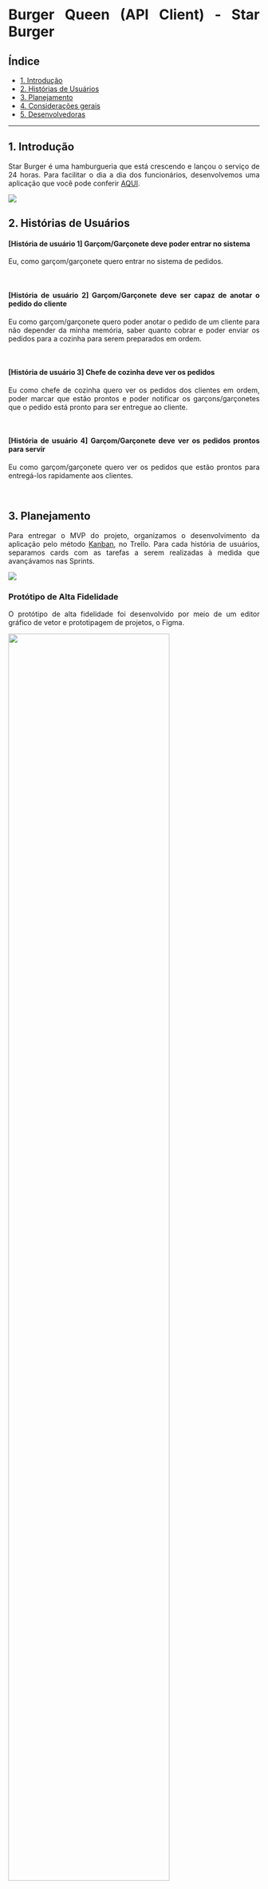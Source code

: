 <div align="justify" id='topo'>

# Burger Queen (API Client) - Star Burger


## Índice

* [1. Introdução](#1-introdução)
* [2. Histórias de Usuários](#2-histórias-de-usuários)
* [3. Planejamento](#3-planejamento)
* [4. Considerações gerais](#4-considerações-gerais)
* [5. Desenvolvedoras](#6-desenvolvedoras)

***

## 1. Introdução

Star Burger é uma hamburgueria que está crescendo e lançou o serviço de 24 horas. Para facilitar o dia a dia dos funcionários, desenvolvemos uma aplicação que você pode conferir [AQUI](https://starburger.netlify.app/). 

<img src="src\img\burger.gif">

## 2. Histórias de Usuários

#### [História de usuário 1] Garçom/Garçonete deve poder entrar no sistema

Eu, como garçom/garçonete quero entrar no sistema de pedidos.

<br>

#### [História de usuário 2] Garçom/Garçonete deve ser capaz de anotar o pedido do cliente

Eu como garçom/garçonete quero poder anotar o pedido de um cliente para não
depender da minha memória, saber quanto cobrar e poder enviar os pedidos para a
cozinha para serem preparados em ordem.

<br>

#### [História de usuário 3] Chefe de cozinha deve ver os pedidos

Eu como chefe de cozinha quero ver os pedidos dos clientes em ordem, poder
marcar que estão prontos e poder notificar os garçons/garçonetes que o pedido
está pronto para ser entregue ao cliente.

<br>

#### [História de usuário 4] Garçom/Garçonete deve ver os pedidos prontos para servir

Eu como garçom/garçonete quero ver os pedidos que estão prontos para entregá-los
rapidamente aos clientes.

<br>

## 3. Planejamento

Para entregar o MVP do projeto, organizamos o desenvolvimento da aplicação pelo método [Kanban](https://pt.wikipedia.org/wiki/Kanban), no Trello. Para cada história de usuários, separamos cards com as tarefas a serem realizadas à medida que avançávamos nas Sprints.

<img src="src\img\trello.png">

<br>

### Protótipo de Alta Fidelidade

O protótipo de alta fidelidade foi desenvolvido por meio de um editor gráfico de vetor e prototipagem de projetos, o Figma. 

<img src="src\img\login.png" width="80%">
<img src="src\img\cadastro.png" width="80%">
<img src="src\img\saloon.png" width="80%">
<img src="src\img\kitchen.png" width="80%">

## 4. Considerações Gerais

O projeto foi desenvolvido utilizando **React**. Alguns ajustes foram feitos pensando na usabilidade do usuário, como por exemplo, um scroll para os produtos na tela, como também para o resumo da compra. Inserimos botões de adicionar e remover produtos na comanda, para facilitar o trabalho do atendente.
Na cozinha, o botão para encerrar o pedido não precisa ser ativado a cada processo (como por exemplo, quando o pedido chega na cozinha e quando finalizado, porque subentende-se que ao chegar a cozinha, deve ser preparado.)

## 5. Desenvolvedoras

Este projeto foi desenvolvido durante o Bootcamp da Laboratória, turma SAP 007, pelas desenvolvedoras:

- [Elizenai Silva](https://www.linkedin.com/in/elizenai/)

<img src="src\img\foto-Eli.jpg" width="50%">


- [Gabriela Medrado](https://www.linkedin.com/in/gabrielamedrado/)

<img src="src\img\foto-Gabi.jpg" width="50%">
<br>
<br>
<br>

<p align='right'><a href='#topo'>🚀 Voltar ao topo</a></p>

<br>

Muito obrigada e nos vemos por aí. Que a força esteja com você!

<img src="src\img\luke.gif">